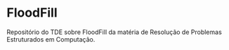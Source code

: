 # FloodFill
Repositório do TDE sobre FloodFill da matéria de Resolução de Problemas Estruturados em Computação.
